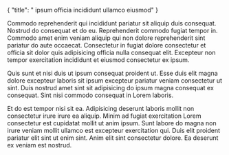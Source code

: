 {
  "title": " ipsum officia incididunt ullamco eiusmod"
}

Commodo reprehenderit qui incididunt pariatur sit aliquip duis consequat. Nostrud do consequat et do eu. Reprehenderit commodo fugiat tempor in. Commodo amet enim veniam aliquip qui non dolore reprehenderit sint pariatur do aute occaecat. Consectetur in fugiat dolore consectetur et officia sit dolor quis adipisicing officia nulla consequat elit. Excepteur non tempor exercitation incididunt et eiusmod consectetur ex ipsum.

Quis sunt et nisi duis ut ipsum consequat proident ut. Esse duis elit magna dolore excepteur laboris sit ipsum excepteur pariatur veniam consectetur ut sint. Duis nostrud amet sint sit adipisicing do ipsum magna consequat ex consequat. Sint nisi commodo consequat in Lorem laboris.

Et do est tempor nisi sit ea. Adipisicing deserunt laboris mollit non consectetur irure irure ea aliquip. Minim ad fugiat exercitation Lorem consectetur est cupidatat mollit ut anim ipsum. Sunt labore do magna non irure veniam mollit ullamco est excepteur exercitation qui. Duis elit proident pariatur elit sint ut enim sint. Anim elit sint consectetur dolore. Ea deserunt ex veniam est nostrud.